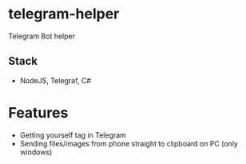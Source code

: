 # telegram-helper

Telegram Bot helper

## Stack

- NodeJS, Telegraf, C#

# Features

- Getting yourself tag in Telegram
- Sending files/images from phone straight to clipboard on PC (only windows)
